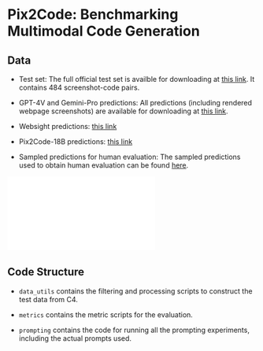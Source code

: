 # Pix2Code: Benchmarking Multimodal Code Generation

## Data

- Test set: The full official test set is availble for downloading at [this link](https://drive.google.com/file/d/1AdqgWx8wgz_GM1qeupY1eyUiT7E2zo6_/view?usp=sharing). It contains 484 screenshot-code pairs. 

- GPT-4V and Gemini-Pro predictions: All predictions (including rendered webpage screenshots) are available for downloading at [this link](https://drive.google.com/file/d/1zinGz87_4Y-YIkeA4uPgaoxITAMjjObH/view?usp=sharing).

- Websight predictions: [this link](https://drive.google.com/file/d/1pNmAiGC259t_1VBfNeq7JI98RSM7zMHo/view?usp=sharing)

- Pix2Code-18B predictions: [this link](https://drive.google.com/file/d/16meY5D_TWiXo7K1IUMLjoXhFH6DaSbLO/view?usp=sharing)

- Sampled predictions for human evaluation: The sampled predictions used to obtain human evaluation can be found [here](https://drive.google.com/file/d/1L3tj35o9QiWEcDH95XpGFAZUij6LNAHu/view?usp=sharing).

![](test_examples_compare.pdf)


## Code Structure

- `data_utils` contains the filtering and processing scripts to construct the test data from C4. 

- `metrics` contains the metric scripts for the evaluation.

- `prompting` contains the code for running all the prompting experiments, including the actual prompts used. 
